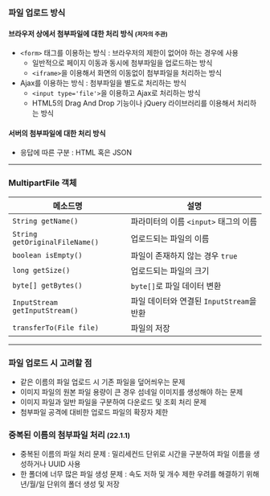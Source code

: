 ### 파일 업로드 방식

#### 브라우저 상에서 첨부파일에 대한 처리 방식 <small>(저자의 주관)</small>
- ```<form>``` 태그를 이용하는 방식 : 브라우저의 제한이 없어야 하는 경우에 사용
  - 일반적으로 페이지 이동과 동시에 첨부파일을 업로드하는 방식
  - ```<iframe>```을 이용해서 화면의 이동없이 첨부파일을 처리하는 방식
- Ajax를 이용하는 방식 : 첨부파일을 별도로 처리하는 방식
  - ```<input type='file'>```을 이용하고 Ajax로 처리하는 방식
  - HTML5의 Drag And Drop 기능이나 jQuery 라이브러리를 이용해서 처리하는 방식

#### 서버의 첨부파일에 대한 처리 방식
- 응답에 따른 구분 : HTML 혹은 JSON

---

### MultipartFile 객체

|메소드명|설명|
|---|---|
|```String getName()```|파라미터의 이름 ```<input>``` 태그의 이름|
|```String getOriginalFileName()```|업로드되는 파일의 이름|
|```boolean isEmpty()```|파일이 존재하지 않는 경우 ```true```|
|```long getSize()```|업로드되는 파일의 크기|
|```byte[] getBytes()```|```byte[]```로 파일 데이터 변환|
|```InputStream getInputStream()```|파일 데이터와 연결된 ```InputStream```을 반환|
|```transferTo(File file)```|파일의 저장|

---

### 파일 업로드 시 고려할 점

- 같은 이름의 파일 업로드 시 기존 파일을 덮어씌우는 문제
- 이미지 파일의 원본 파일 용량이 큰 경우 섬네일 이미지를 생성해야 하는 문제
- 이미지 파일과 일반 파일을 구분하여 다운로드 및 조회 처리 문제
- 첨부파일 공격에 대비한 업로드 파일의 확장자 제한

### 중복된 이름의 첨부파일 처리 <small>(22.1.1)</small>
- 중복된 이름의 파일 처리 문제 : 밀리세컨드 단위로 시간을 구분하여 파일 이름을 생성하거나 UUID 사용
- 한 폴더에 너무 많은 파일 생성 문제 : 속도 저하 및 개수 제한 우려를 해결하기 위해 년/월/일 단위의 폴더 생성 및 저장